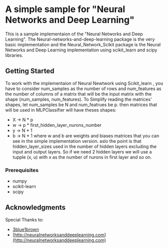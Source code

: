# A simple sample for "Neural Networks and Deep Learning"

This is a sample implementaion of the "Neural Networks and Deep Learning".
The Neural-networks-and-deep-learning package is the very basic implementation and the
Neural_Network_Scikit package is the Neural Networks and Deep Learning implementation using scikit_learn and
scipy libraries.


## Getting Started

To work with the implementaion of Neural Newtwork using Scikit_learn , you have to
consider num_samples as the number of rows and num_features as the number of columns of a
matrix that will be the input matrix with the shape (num_samples, num_features).
To Simplify reading the matrices' shapes, let num_samples be N and num_featrues be p.
then matrices that will be used in MLPClassifier will have theses shapes:
* X -> N * p
* w -> p * first_hidden_layer_nurons_number
* y -> N * 1
* b -> N * 1
where w and b are weights and biases matrices that you can see in the simple implementation version.
aslo the point is that hidden_layer_sizes used in the number of hidden layers excluding the input and
output layers. So if we need 2 hidden layers we will use a tupple (x, u) with x as the number of nurons
in first layer and so on.

### Prerequisites

* numpy
* scikit-learn
* scipy



## Acknowledgments

Special Thanks to:

* [3blue1brown](http://www.3blue1brown.com)
* [http://neuralnetworksanddeeplearning.com](http://neuralnetworksanddeeplearning.com)

